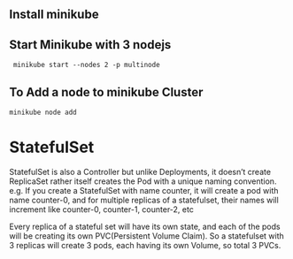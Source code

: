 
## Install minikube 
  


## Start Minikube with 3 nodejs 

```shell
 minikube start --nodes 2 -p multinode
```
## To Add a node to minikube Cluster

```shell 
minikube node add
```


# StatefulSet

StatefulSet is also a Controller but unlike Deployments, it doesn’t create ReplicaSet rather itself creates the Pod with a unique naming convention. e.g. If you create a StatefulSet with name counter, it will create a pod with name counter-0, and for multiple replicas of a statefulset, their names will increment like counter-0, counter-1, counter-2, etc


Every replica of a stateful set will have its own state, and each of the pods will be creating its own PVC(Persistent Volume Claim). So a statefulset with 3 replicas will create 3 pods, each having its own Volume, so total 3 PVCs.
